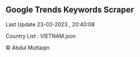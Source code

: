 

## Google Trends Keywords Scraper 
 
Last Update 23-03-2023 , 20:40:08

Country List :
VIETNAM.json



© Abdul Muttaqin 
